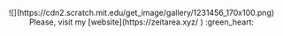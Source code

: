 <p align="center">
  ![](https://cdn2.scratch.mit.edu/get_image/gallery/1231456_170x100.png)
  Please, visit my [website](https://zeitarea.xyz/ ) :green_heart:
</p>
